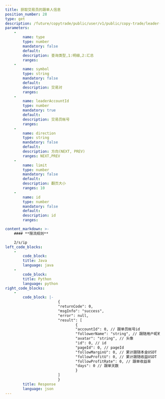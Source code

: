 ```yaml
---
title: 获取交易员的跟单人信息
position_number: 28
type: get
description: /future/copytrade/public/user/v1/public/copy-trade/leader-follower-page
parameters:
    -
        name: type
        type: number
        mandatory: false
        default:
        description: 查询类型,1:明细,2:汇总
        ranges:
    -
        name: symbol
        type: string
        mandatory: false
        default:
        description: 交易对
        ranges:
    -
        name: leaderAccountId
        type: number
        mandatory: true
        default:
        description: 交易员帐号
        ranges:
    -
        name: direction
        type: string
        mandatory: false
        default:
        description: 方向(NEXT, PREV)
        ranges: NEXT,PREV
    -
        name: limit
        type: number
        mandatory: false
        default:
        description: 翻页大小
        ranges: 10
    -
        name: id
        type: number
        mandatory: false
        default:
        description: id
        ranges:

content_markdown: >-
    #### **限流规则**

    2/s/ip
left_code_blocks:
    -
        code_block:
        title: Java
        language: java
    -
        code_block:
        title: Python
        language: python
right_code_blocks:
    -
        code_block: |-
                        {
                        "returnCode": 0,
                        "msgInfo": "success",
                        "error": null,
                        "result": [
                                {
                                "accountId": 0, // 跟单员帐号id
                                "followerName": "string", // 跟随用户昵称
                                "avatar": "string", // 头像
                                "id": 0, // id
                                "pageId": 0, // pageId
                                "followMarginU": 0, // 累计跟随本金USDT
                                "followProfitU": 0, // 累计跟随收益USDT
                                "followProfitRate": 0, // 跟单收益率
                                "days": 0 // 跟单天数
                                }
                        ]
                        }
        title: Response
        language: json
---
```

